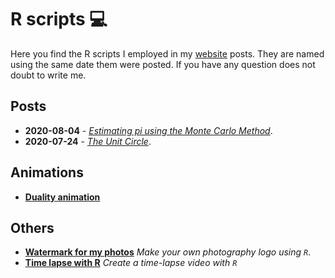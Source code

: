 # R scripts :computer:

Here you find the R scripts I employed in my [website](mauriciocely.github.io) posts. They are named using the same date them were posted. If you have any question does not doubt to write me.

## Posts

- **2020-08-04** - *[Estimating pi using the Monte Carlo Method](https://github.com/MauricioCely/utilities_R/blob/master/2020-08-04-Pi_MonteCarlo.R)*.
- **2020-07-24** - *[The Unit Circle](https://github.com/MauricioCely/utilities_R/blob/master/2020-07-24-unit_circle.R)*.

## Animations

- **[Duality animation](https://github.com/MauricioCely/utilities_R/tree/master/animations/duality)** 

## Others

- **[Watermark for my photos](https://github.com/MauricioCely/utilities_R/tree/master/others/watermark_photo)** *Make your own photography logo using `R`*.
- **[Time lapse with R](https://github.com/MauricioCely/utilities_R/tree/master/others/time-lapse)** *Create a time-lapse video with `R`*
